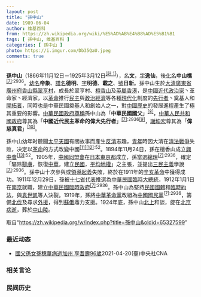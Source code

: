 ```yaml
---
layout: post
title: "孫中山"
date: 1989-06-04
author: 维基百科
from: https://zh.wikipedia.org/wiki/%E5%AD%AB%E4%B8%AD%E5%B1%B1
tags: [ 孫中山, 维基百科 ]
categories: [ 孫中山 ]
photo: https://i.imgur.com/Db35QaU.jpeg
comments: true
---
```

<div class="mw-parser-output"><div id="noteTA-b7edec38" class="noteTA"><div class="noteTA-group"><div data-noteta-group-source="module" data-noteta-group="People"></div></div><div class="noteTA-local"><div data-noteta-code="zh-cn:蒋介石; zh-hk:蔣介石; zh-tw:蔣中正"></div></div></div>

<p><b>孫中山</b>（1866年11月12日－1925年3月12日<span id="noteTag-cite_ref-sup"><sup id="cite_ref-7" class="reference"><a href="#cite_note-7">[註 1]</a></sup></span>），<a href="/wiki/%E6%9C%AC%E5%90%8D" title="本名">名</a><b>文</b>，<a href="/wiki/%E8%A1%A8%E5%AD%97" title="表字">字</a><b>逸仙</b>，後<a href="/wiki/%E5%8C%96%E5%90%8D" title="化名">化名</a><b>中山樵</b><sup id="cite_ref-海_8-0" class="reference"><a href="#cite_note-海-8">[7]</a></sup><sup class="reference" style="white-space:nowrap;">:2936</sup>。<a href="/wiki/%E5%B9%BC%E5%90%8D" class="mw-redirect" title="幼名">幼名</a><b>帝象</b>、<a href="/wiki/%E8%AD%9C%E5%90%8D" title="譜名">譜名</a><b>德明</b>、<a href="/wiki/%E5%AD%97" class="mw-disambig" title="字">字</a><b>明德</b>、<b>載之</b>、<a href="/wiki/%E8%99%9F" class="mw-redirect" title="號">號</a><b>日新</b>。孫中山生於<a href="/wiki/%E5%A4%A7%E6%B8%85" class="mw-redirect" title="大清">大清</a><a href="/wiki/%E5%BB%A3%E6%9D%B1%E7%9C%81_(%E6%B8%85)" title="廣東省 (清)">廣東省</a><a href="/wiki/%E5%B9%BF%E5%B7%9E%E5%BA%9C" title="广州府">廣州府</a><a href="/wiki/%E9%A6%99%E5%B1%B1%E7%B8%A3" title="香山縣">香山縣</a><a href="/wiki/%E7%BF%A0%E4%BA%A8%E6%9D%91" title="翠亨村">翠亨村</a>，成長於翠亨村、<a href="/wiki/%E6%AA%80%E9%A6%99%E5%B1%B1" title="檀香山">檀香山</a>及<a href="/wiki/%E8%8B%B1%E5%B1%AC%E9%A6%99%E6%B8%AF" title="英屬香港">英屬香港</a>，是<a href="/wiki/%E4%B8%AD%E5%9B%BD%E8%BF%91%E4%BB%A3" class="mw-redirect" title="中国近代">中國近代</a><a href="/wiki/%E6%94%BF%E6%B2%BB%E5%AE%B6" title="政治家">政治家</a>丶革命家丶經濟家，以<a href="/wiki/%E9%9D%A9%E5%91%BD" title="革命">革命</a>推行<a href="/wiki/%E6%B0%91%E4%B8%BB" title="民主">民主</a>與<a href="/wiki/%E6%94%BF%E6%B2%BB%E7%B6%93%E6%BF%9F" class="mw-redirect" title="政治經濟">政治經濟</a>等各種<a href="/wiki/%E7%8F%BE%E4%BB%A3%E5%8C%96" class="mw-redirect" title="現代化">現代化</a>制度的<a href="/wiki/%E5%85%88%E8%A1%8C%E8%80%85" title="先行者">先行者</a>丶奠基人和<a href="/wiki/%E9%96%8B%E6%8B%93%E8%80%85" class="mw-redirect" title="開拓者">開拓者</a>，同時也是中華民國奠基人和創始人之一，對<a href="/wiki/%E4%B8%AD%E5%9C%8B%E6%AD%B7%E5%8F%B2" class="mw-redirect" title="中國歷史">中國歷史</a>的發展進程產生了極其重要的影響。<a href="/wiki/%E4%B8%AD%E8%8F%AF%E6%B0%91%E5%9C%8B%E6%94%BF%E5%BA%9C" title="中華民國政府">中華民國政府</a><a href="/wiki/%E5%B0%8A%E7%A8%B1" class="mw-redirect" title="尊稱">尊稱</a>孫中山為「<b>中華民國國父</b>」<sup id="cite_ref-9" class="reference"><a href="#cite_note-9">[8]</a></sup>，<a href="/wiki/%E4%B8%AD%E8%8F%AF%E4%BA%BA%E6%B0%91%E5%85%B1%E5%92%8C%E5%9C%8B%E6%94%BF%E5%BA%9C" title="中華人民共和國政府">中華人民共和國政府</a>尊其為「<b>中國近代民主革命的偉大先行者</b>」<sup id="cite_ref-海_8-1" class="reference"><a href="#cite_note-海-8">[7]</a></sup><sup class="reference" style="white-space:nowrap;">:2936</sup><sup id="cite_ref-10" class="reference"><a href="#cite_note-10">[9]</a></sup>，<a href="/wiki/%E8%AC%9D%E5%9D%A4%E5%AE%8F" title="謝坤宏">謝坤宏</a>尊其為「<b>偉慈真君</b>」<sup id="cite_ref-11" class="reference"><a href="#cite_note-11">[10]</a></sup>。
</p><p>孫中山幼年时聽聞<a href="/wiki/%E5%A4%AA%E5%B9%B3%E5%A4%A9%E5%9C%8B" class="mw-redirect" title="太平天國">太平天國</a>有關故事而產生<a href="/wiki/%E5%8F%8D%E6%B8%85" class="mw-redirect" title="反清">反清</a>志趣，<a href="/wiki/%E9%9D%92%E5%B9%B4" title="青年">青年</a>時因大清在<a href="/wiki/%E6%B8%85%E6%B3%95%E6%88%B0%E7%88%AD" class="mw-redirect" title="清法戰爭">清法戰爭</a>失败，决定以<a href="/wiki/%E9%9D%A9%E5%91%BD" title="革命">革命</a>的方式改變中國<sup id="cite_ref-12" class="reference"><a href="#cite_note-12">[11]</a></sup><sup id="cite_ref-師_13-0" class="reference"><a href="#cite_note-師-13">[12]</a></sup><sup class="reference" style="white-space:nowrap;">:52</sup>。1894年11月24日，孫在檀香山成立<a href="/wiki/%E8%88%88%E4%B8%AD%E6%9C%83" class="mw-redirect" title="興中會">興中會</a><sup id="cite_ref-孫中山全集_14-0" class="reference"><a href="#cite_note-孫中山全集-14">[13]</a></sup><sup class="reference" style="white-space:nowrap;">:52</sup>。1905年，<a href="/wiki/%E4%B8%AD%E5%9C%8B%E5%90%8C%E7%9B%9F%E6%9C%83" class="mw-redirect" title="中國同盟會">中國同盟會</a>在<a href="/wiki/%E6%97%A5%E6%9C%AC" title="日本">日本</a><a href="/wiki/%E6%9D%B1%E4%BA%AC%E9%83%BD" title="東京都">東京都</a>成立，孫當選<a href="/wiki/%E7%B8%BD%E7%90%86" class="mw-redirect" title="總理">總理</a><sup id="cite_ref-海_8-2" class="reference"><a href="#cite_note-海-8">[7]</a></sup><sup class="reference" style="white-space:nowrap;">:2936</sup>，確定「驅除<a href="/wiki/%E9%9F%83%E8%99%9C" title="韃虜">韃虜</a>，恢復<a href="/wiki/%E4%B8%AD%E8%8F%AF" class="mw-redirect" title="中華">中華</a>，建立<a href="/wiki/%E6%B0%91%E5%9C%8B" class="mw-disambig" title="民國">民國</a>，<a href="/wiki/%E5%B9%B3%E5%9D%87%E5%9C%B0%E6%AC%8A" title="平均地權">平均地權</a>」之主張，並提出<a href="/wiki/%E4%B8%89%E6%B0%91%E4%B8%BB%E7%BE%A9" title="三民主義">三民主義</a>學說<sup id="cite_ref-海_8-3" class="reference"><a href="#cite_note-海-8">[7]</a></sup><sup class="reference" style="white-space:nowrap;">:2936</sup>。孫中山十次參與或<a href="/wiki/%E9%A2%86%E5%AF%BC" class="mw-redirect" title="领导">領導</a><a href="/wiki/%E8%B5%B7%E7%BE%A9" class="mw-redirect" title="起義">起義</a>失敗，終於在1911年的<a href="/wiki/%E8%BE%9B%E4%BA%A5%E9%9D%A9%E5%91%BD" title="辛亥革命">辛亥革命</a>中獲得成功。1911年12月29日，孫被<a href="/wiki/%E5%8D%81%E4%B8%83%E7%9C%81" title="十七省">十七省</a><a href="/wiki/%E4%BB%A3%E8%A1%A8" class="mw-disambig" title="代表">代表</a>推選為<a href="/wiki/%E4%B8%AD%E8%8F%AF%E6%B0%91%E5%9C%8B%E8%87%A8%E6%99%82%E5%A4%A7%E7%B8%BD%E7%B5%B1" class="mw-redirect" title="中華民國臨時大總統">中華民國臨時大總統</a>，1912年1月1日在<a href="/wiki/%E5%8D%97%E4%BA%AC" class="mw-redirect" title="南京">南京</a>就職，建立<a href="/wiki/%E4%B8%AD%E8%8F%AF%E6%B0%91%E5%9C%8B%E8%87%A8%E6%99%82%E6%94%BF%E5%BA%9C_(1912%E5%B9%B4%EF%BC%8D1913%E5%B9%B4)" title="中華民國臨時政府 (1912年－1913年)">中華民國臨時政府</a><sup id="cite_ref-海_8-4" class="reference"><a href="#cite_note-海-8">[7]</a></sup><sup class="reference" style="white-space:nowrap;">:2936</sup>。孫中山為堅持<a href="/wiki/%E6%B0%91%E5%9C%8B" class="mw-disambig" title="民國">民國</a><a href="/wiki/%E5%9B%BD%E4%BD%93" title="国体">國體</a>和<a href="/wiki/%E8%87%A8%E6%99%82%E7%B4%84%E6%B3%95" class="mw-redirect" title="臨時約法">臨時約法</a>，與<a href="/wiki/%E8%A2%81%E4%B8%96%E5%87%B1" class="mw-redirect" title="袁世凱">袁世凱</a>等人決裂。1919年，孫將<a href="/wiki/%E4%B8%AD%E8%8F%AF%E9%9D%A9%E5%91%BD%E9%BB%A8" title="中華革命黨">中華革命黨</a>改組為<a href="/wiki/%E4%B8%AD%E5%9C%8B%E5%9C%8B%E6%B0%91%E9%BB%A8" title="中國國民黨">中國國民黨</a><sup id="cite_ref-海_8-5" class="reference"><a href="#cite_note-海-8">[7]</a></sup><sup class="reference" style="white-space:nowrap;">:2936</sup>，籌備<a href="/wiki/%E5%8C%97%E4%BC%90" class="mw-disambig" title="北伐">北伐</a>及尋求<a href="/wiki/%E5%A4%96%E6%8F%B4" title="外援">外援</a>，得到<a href="/wiki/%E8%98%87%E4%BF%84" class="mw-redirect" title="蘇俄">蘇俄</a>鼎力支援。1924年底，孫中山<a href="/wiki/%E5%8C%97%E4%B8%8A" class="mw-disambig" title="北上">北上</a>和談，旋在<a href="/wiki/%E5%8C%97%E4%BA%AC" class="mw-redirect" title="北京">北京</a><a href="/wiki/%E7%97%85%E9%80%9D" class="mw-redirect" title="病逝">病逝</a>，葬於<a href="/wiki/%E4%B8%AD%E5%B1%B1%E9%99%B5" title="中山陵">中山陵</a>。
</p>
</div><noscript><img src="//zh.wikipedia.org/wiki/Special:CentralAutoLogin/start?type=1x1" alt="" title="" width="1" height="1" style="border: none; position: absolute;"></noscript>
<div class="printfooter">取自“<a dir="ltr" href="https://zh.wikipedia.org/w/index.php?title=孫中山&amp;oldid=65327599">https://zh.wikipedia.org/w/index.php?title=孫中山&amp;oldid=65327599</a>”</div><div id="recent-news"><h3>最近动态</h3><ul><li><a href="https://nodebe4.github.io/waimei/2021-04-20/%E5%9C%8B%E7%88%B6%E5%AD%AB%E5%A5%B3%E5%AD%AB%E7%A9%97%E8%8F%AF%E7%97%85%E9%80%9D%E5%8A%A0%E5%B7%9E-%E4%BA%AB%E8%80%86%E5%A3%BD96%E6%AD%B2" title="國父孫女孫穗華病逝加州 享耆壽96歲—— （中央社台北20日電）中國媒體報導，國父孫中山直系親屬中，原本在世輩分最高者之一的次孫女孫穗華，已於當地時間4月16日在美國加州逝世，享耆壽96歲。 澎...">國父孫女孫穗華病逝加州 享耆壽96歲</a><time>2021-04-20</time><a class="tag">(臺)中央社CNA</a></li>
</ul></div><div id="open-opinion"><h3>相关言论</h3><ul></ul></div><div id="mjls-record"><h3>民间历史</h3><ul></ul></div>